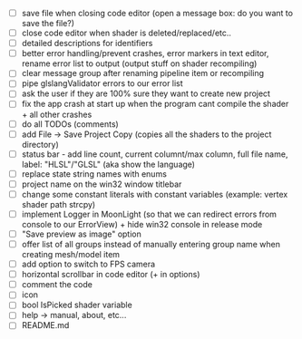 - [ ] save file when closing code editor (open a message box: do you want to save the file?)
- [ ] close code editor when shader is deleted/replaced/etc..
- [ ] detailed descriptions for identifiers
- [ ] better error handling/prevent crashes, error markers in text editor, rename error list to output (output stuff on shader recompiling)
- [ ] clear message group after renaming pipeline item or recompiling
- [ ] pipe glslangValidator errors to our error list
- [ ] ask the user if they are 100% sure they want to create new project
- [ ] fix the app crash at start up when the program cant compile the shader + all other crashes
- [ ] do all TODOs (comments)
- [ ] add File -> Save Project Copy (copies all the shaders to the project directory)
- [ ] status bar - add line count, current columnt/max column, full file name, label: "HLSL"/"GLSL" (aka show the language)
- [ ] replace state string names with enums
- [ ] project name on the win32 window titlebar
- [ ] change some constant literals with constant variables (example: vertex shader path strcpy)
- [ ] implement Logger in MoonLight (so that we can redirect errors from console to our ErrorView) + hide win32 console in release mode
- [ ] "Save preview as image" option
- [ ] offer list of all groups instead of manually entering group name when creating mesh/model item
- [ ] add option to switch to FPS camera
- [ ] horizontal scrollbar in code editor (+ in options)
- [ ] comment the code
- [ ] icon
- [ ] bool IsPicked shader variable
- [ ] help -> manual, about, etc...
- [ ] README.md